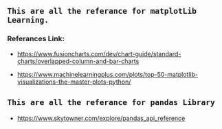 ## `This are all the referance for matplotLib Learning.`


### Referances Link:
- https://www.fusioncharts.com/dev/chart-guide/standard-charts/overlapped-column-and-bar-charts

- https://www.machinelearningplus.com/plots/top-50-matplotlib-visualizations-the-master-plots-python/

## `This are all the referance for pandas Library`
- https://www.skytowner.com/explore/pandas_api_reference

